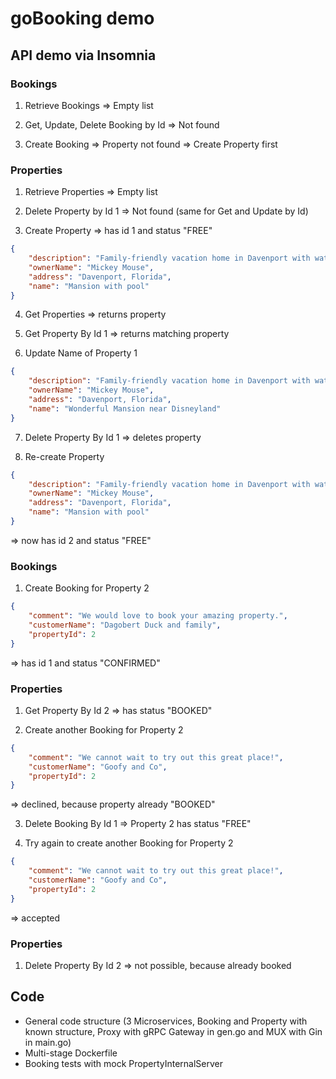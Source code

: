 
# goBooking demo

## API demo via Insomnia

### Bookings

1. Retrieve Bookings => Empty list

2. Get, Update, Delete Booking by Id => Not found

3. Create Booking => Property not found => Create Property first

### Properties

1. Retrieve Properties => Empty list

2. Delete Property by Id 1 => Not found (same for Get and Update by Id)

3. Create Property => has id 1 and status "FREE"
```json
{
	"description": "Family-friendly vacation home in Davenport with water park.",
	"ownerName": "Mickey Mouse",
	"address": "Davenport, Florida",
	"name": "Mansion with pool"
}
```

4. Get Properties => returns property

5. Get Property By Id 1 => returns matching property

6. Update Name of Property 1
```json
{
    "description": "Family-friendly vacation home in Davenport with water park.",
	"ownerName": "Mickey Mouse",
	"address": "Davenport, Florida",
	"name": "Wonderful Mansion near Disneyland"
}
```

7. Delete Property By Id 1 => deletes property

8. Re-create Property
```json
{
	"description": "Family-friendly vacation home in Davenport with water park.",
	"ownerName": "Mickey Mouse",
	"address": "Davenport, Florida",
	"name": "Mansion with pool"
}
```
=> now has id 2 and status "FREE"


### Bookings

1. Create Booking for Property 2
```json
{
	"comment": "We would love to book your amazing property.",
	"customerName": "Dagobert Duck and family",
	"propertyId": 2
}
```
=> has id 1 and status "CONFIRMED"

### Properties

1. Get Property By Id 2 => has status "BOOKED"

2. Create another Booking for Property 2
```json
{
	"comment": "We cannot wait to try out this great place!",
	"customerName": "Goofy and Co",
	"propertyId": 2
}
```
=> declined, because property already "BOOKED"

3. Delete Booking By Id 1
=> Property 2 has status "FREE"

4. Try again to create another Booking for Property 2
```json
{
	"comment": "We cannot wait to try out this great place!",
	"customerName": "Goofy and Co",
	"propertyId": 2
}
```
=> accepted

### Properties

1. Delete Property By Id 2 => not possible, because already booked


## Code

- General code structure (3 Microservices, Booking and Property with known structure, Proxy with gRPC Gateway in gen.go and MUX with Gin in main.go)
- Multi-stage Dockerfile
- Booking tests with mock PropertyInternalServer